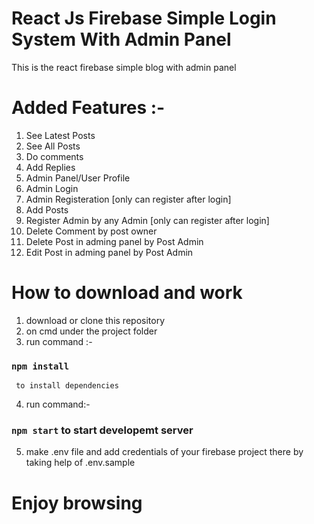 # React Js Firebase Simple Login System With Admin Panel

This is the react firebase simple blog with admin panel

# Added Features :-

1. See Latest Posts
2. See All Posts
3. Do comments
4. Add Replies
5. Admin Panel/User Profile
6. Admin Login
7. Admin Registeration [only can register after login]
8. Add Posts
9. Register Admin by any Admin [only can register after login]
10. Delete Comment by post owner
11. Delete Post in adming panel by Post Admin
12. Edit Post in adming panel by Post Admin

# How to download and work

1. download or clone this repository
2. on cmd under the project folder
3. run command :-

### `npm install`

     to install dependencies

4. run command:-

### `npm start` to start developemt server

5. make .env file and add credentials of your firebase project there by taking help of .env.sample

# Enjoy browsing
